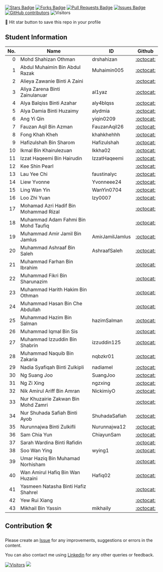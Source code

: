 <a href="https://github.com/drshahizan/HPDP/stargazers"><img src="https://img.shields.io/github/stars/drshahizan/HPDP" alt="Stars Badge"/></a>
<a href="https://github.com/drshahizan/HPDP/network/members"><img src="https://img.shields.io/github/forks/drshahizan/HPDP" alt="Forks Badge"/></a>
<a href="https://github.com/drshahizan/HPDP/pulls"><img src="https://img.shields.io/github/issues-pr/drshahizan/HPDP" alt="Pull Requests Badge"/></a>
<a href="https://github.com/drshahizan/HPDP"><img src="https://img.shields.io/github/issues/drshahizan/HPDP" alt="Issues Badge"/></a>
<a href="https://github.com/drshahizan/HPDP/graphs/contributors"><img alt="GitHub contributors" src="https://img.shields.io/github/contributors/drshahizan/HPDP?color=2b9348"></a>
![Visitors](https://api.visitorbadge.io/api/visitors?path=https%3A%2F%2Fgithub.com%2Fdrshahizan%2FHPDP&labelColor=%23d9e3f0&countColor=%23697689&style=flat)

🌟 Hit star button to save this repo in your profile

## Student Information

| No. | Name                                     | ID          | Github                         |
|-----:|------------------------------------------|-------------|:--------------------------------:|
| 0   | Mohd Shahizan Othman          | drshahizan            | [:octocat:](https://github.com/drshahizan) |
| 1   | Abdul Muhaimin Bin Abdul Razak          |Muhaimin005             | [:octocat:](https://github.com/Muhaimin005) |
| 2   | Alieya Zawanie Binti A Zaini            |             | [:octocat:](https://github.com/your_id) |
| 3   | Aliya Zarena Binti Zainulanuar          |al1yaz       | [:octocat:](https://github.com/al1yaz) |
| 4   | Alya Balqiss Binti Azahar               |aly4blqss     | [:octocat:](https://github.com/aly4blqss) |
| 5   | Alya Damia Binti Huzaimy                |alydmia      | [:octocat:](https://github.com/alydmia) |
| 6   | Ang Yi Qin                              |  yiqin0209           | [:octocat:](https://github.com/yiqin0209) |
| 7   | Fauzan Aqil Bin Azman                   |FauzanAqil26           | [:octocat:](https://github.com/FauzanAqil26) |
| 8   | Fong Khah Kheh                          |khahkhehhh             | [:octocat:](https://github.com/your_id) |
| 9   | Hafizulshah Bin Sharom                  |Hafizulshah  | [:octocat:](https://github.com/Hafizulshah) |
| 10  | Ikmal Bin Khairulezuan                  |Ikkha02      | [:octocat:](https://github.com/Ikkha02) |
| 11  | Izzat Haqeemi Bin Hairudin              |IzzatHaqeemi| [:octocat:](https://github.com/IzzatHaqeemi) |
| 12  | Kee Shin Pearl                          |             | [:octocat:](https://github.com/your_id) |
| 13  | Lau Yee Chi                             |faustinalyc             | [:octocat:](https://github.com/faustinalyc) |
| 14  | Liew Yvonne                             |Yvonneee24   | [:octocat:](https://github.com/Yvonneee24) |
| 15  | Ling Wan Yin                            |WanYin0704   | [:octocat:](https://github.com/WanYin0704) |
| 16  | Loo Zhi Yuan                            |lzy0007      | [:octocat:](https://github.com/your_id) |
| 17  | Mohamad Azri Hadif Bin Mohammad Rizal  |             | [:octocat:](https://github.com/your_id) |
| 18  | Muhammad Adam Fahmi Bin Mohd Taufiq     |             | [:octocat:](https://github.com/your_id) |
| 19  | Muhammad Amir Jamil Bin Jamlus          | AmirJamilJamlus            | [:octocat:](https://github.com/your_id) |
| 20  | Muhammad Ashraaf Bin Saleh              |AshraafSaleh| [:octocat:](https://github.com/AshraafSaleh) |
| 21  | Muhammad Farhan Bin Ibrahim             |             | [:octocat:](https://github.com/your_id) |
| 22  | Muhammad Fikri Bin Sharunazim           |             | [:octocat:](https://github.com/your_id) |
| 23  | Muhammad Harith Hakim Bin Othman        |             | [:octocat:](https://github.com/your_id) |
| 24  | Muhammad Hasan Bin Che Abdullah         |             | [:octocat:](https://github.com/your_id) |
| 25  | Muhammad Hazim Bin Salman               |hazimSalman             | [:octocat:](https://github.com/your_id) |
| 26  | Muhammad Iqmal Bin Sis                  |             | [:octocat:](https://github.com/your_id) |
| 27  | Muhammad Izzuddin Bin Shabrin           |izzuddin125             | [:octocat:](https://github.com/izzuddin125) |
| 28  | Muhammad Naquib Bin Zakaria             |nqbzkr01     | [:octocat:](https://github.com/nqbzkr01) |
| 29  | Nadia Syafiqah Binti Zulkipli           |nadiamel     | [:octocat:](https://github.com/nadiamel) |
| 30  | Ng Suang Joo                            |SuangJoo             | [:octocat:](https://github.com/SuangJoo) |
| 31  | Ng Zi Xing                              |ngzxing      | [:octocat:](https://github.com/ngzxing) |
| 32  | Nik Amirul Ariff Bin Amran              |NickimiyO    | [:octocat:](https://github.com/NickimiyO) |
| 33  | Nur Khuzairie Zakwan Bin Mohd Zamri     |             | [:octocat:](https://github.com/your_id) |
| 34  | Nur Shuhada Safiah Binti Ayob           |ShuhadaSafiah            | [:octocat:](https://github.com/ShuhadaSafiah) |
| 35  | Nurunnajwa Binti Zulkifli               |Nurunnajwa12             | [:octocat:](https://github.com/Nurunnajwa12) |
| 36  | Sam Chia Yun                            |ChiayunSam   | [:octocat:](https://github.com/ChiayunSam) |
| 37  | Sarah Wardina Binti Rafidin             |             | [:octocat:](https://github.com/your_id) |
| 38  | Soo Wan Ying                            |wying1       | [:octocat:](https://github.com/wying1) |
| 39  | Umar Haziq Bin Muhamad Norhisham        |             | [:octocat:](https://github.com/your_id) |
| 40  | Wan Amirul Hafiq Bin Wan Huzaini        |Hafiq02             | [:octocat:](https://github.com/Hafiq02) |
| 41  | Yasmeen Natasha Binti Hafiz Shahrel     |             | [:octocat:](https://github.com/your_id) |
| 42  | Yew Rui Xiang                            |             | [:octocat:](https://github.com/your_id) |
| 43  | Mikhail Bin Yassin                       |mikhaiIy    | [:octocat:](https://github.com/mikhaiIy) |

## Contribution 🛠️
Please create an [Issue](https://github.com/drshahizan/HPDP/issues) for any improvements, suggestions or errors in the content.

You can also contact me using [Linkedin](https://www.linkedin.com/in/drshahizan/) for any other queries or feedback.

[![Visitors](https://api.visitorbadge.io/api/visitors?path=https%3A%2F%2Fgithub.com%2Fdrshahizan&labelColor=%23697689&countColor=%23555555&style=plastic)](https://visitorbadge.io/status?path=https%3A%2F%2Fgithub.com%2Fdrshahizan)
![](https://hit.yhype.me/github/profile?user_id=81284918)


